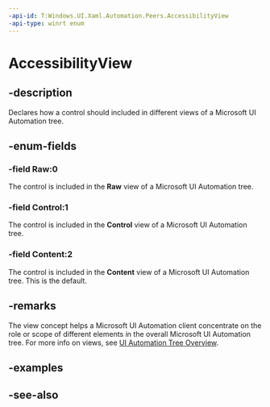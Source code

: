 ```yaml
---
-api-id: T:Windows.UI.Xaml.Automation.Peers.AccessibilityView
-api-type: winrt enum
---
```


<!-- Enumeration syntax
public enum Windows.UI.Xaml.Automation.Peers.AccessibilityView : int
-->

# AccessibilityView

## -description
Declares how a control should included in different views of a Microsoft UI Automation tree.

## -enum-fields
### -field Raw:0
The control is included in the **Raw** view of a Microsoft UI Automation tree.

### -field Control:1
The control is included in the **Control** view of a Microsoft UI Automation tree.

### -field Content:2
The control is included in the **Content** view of a Microsoft UI Automation tree. This is the default.


## -remarks
The view concept helps a Microsoft UI Automation client concentrate on the role or scope of different elements in the overall Microsoft UI Automation tree. For more info on views, see [UI Automation Tree Overview](/windows/desktop/WinAuto/uiauto-treeoverview).

## -examples

## -see-also
